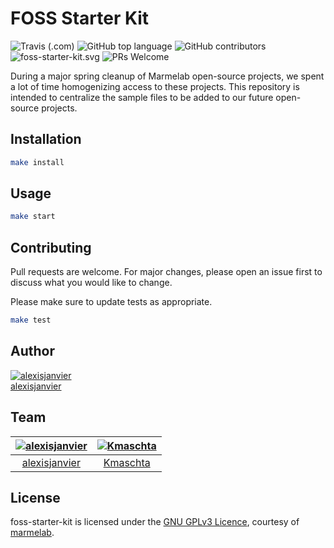 # FOSS Starter Kit

 ![Travis (.com)](https://img.shields.io/travis/com/marmelab/foss-starter-kit.svg) ![GitHub top language](https://img.shields.io/github/languages/top/marmelab/foss-starter-kit.svg) ![GitHub contributors](https://img.shields.io/github/contributors/marmelab/foss-starter-kit.svg) ![foss-starter-kit.svg](https://img.shields.io/github/license/marmelab/foss-starter-kit.svg) ![PRs Welcome](https://img.shields.io/badge/PRs-welcome-brightgreen.svg)

During a major spring cleanup of Marmelab open-source projects, we spent a lot of time homogenizing access to these projects. This repository is intended to centralize the sample files to be added to our future open-source projects.

## Installation

```bash
make install
```

## Usage

```bash
make start
```

## Contributing

Pull requests are welcome. For major changes, please open an issue first to discuss what you would like to change.

Please make sure to update tests as appropriate.

```bash
make test
```

## Author

[![alexisjanvier](http://gravatar.com/avatar/b2095b11fb57eb162cd5972dc866b572?s=72)](https://github.com/alexisjanvier)     
[alexisjanvier](https://github.com/alexisjanvier) 

## Team

[![alexisjanvier](http://gravatar.com/avatar/b2095b11fb57eb162cd5972dc866b572?s=72)](https://github.com/alexisjanvier) | [![Kmaschta](https://gravatar.com/avatar/318accc0a27dc5c4d808293ae6d86155?s=72)](https://github.com/Kmaschta) 
:---:|:---:
[alexisjanvier](https://github.com/alexisjanvier) | [Kmaschta](https://github.com/Kmaschta) 

## License

foss-starter-kit is licensed under the [GNU GPLv3 Licence](COPYING), courtesy of [marmelab](http://marmelab.com).
